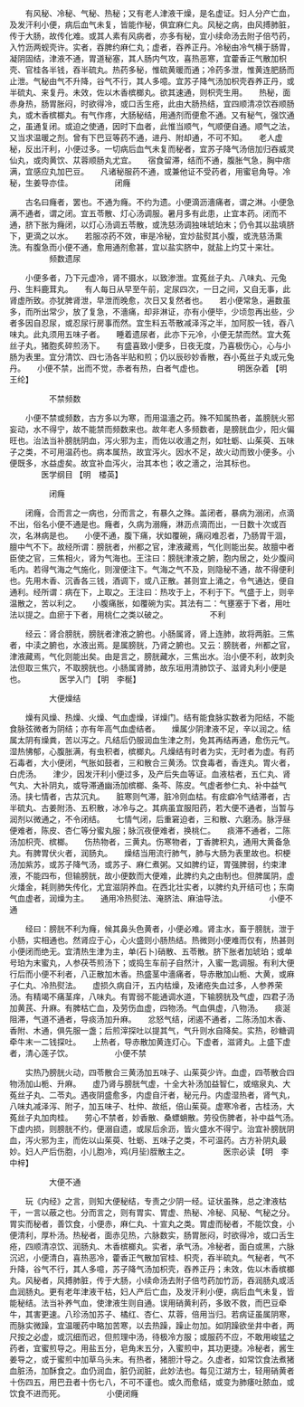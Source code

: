 <!-- { "loadSidebar": true } -->
　　有风秘、冷秘、气秘、热秘；又有老人津液干燥，是名虚证。妇人分产亡血，及发汗利小便，病后血气未复，皆能作秘，俱宜麻仁丸。风秘之病，由风搏肺脏，传于大肠，故传化难。或其人素有风病者，亦多有秘，宜小续命汤去附子倍芍药，入竹沥两蚬壳许。实者，吞脾约麻仁丸；虚者，吞养正丹。冷秘由冷气横于肠胃，凝阴固结，津液不通，胃道秘塞，其人肠内气攻，喜热恶寒，宜藿香正气散加枳壳、官桂各半钱，吞半硫丸。热药多秘，惟硫黄暖而通；冷药多泄，惟黄连肥肠而止泄。气秘由气不升降，谷气不行，其人多噫。宜苏子降气汤加枳壳吞养正丹，或半硫丸、来复丹。未效，佐以木香槟榔丸。欲其速通，则枳壳生用。　　热秘，面赤身热，肠胃胀闷，时欲得冷，或口舌生疮，此由大肠热结，宜四顺清凉饮吞顺肠丸，或木香槟榔丸。有气作疼，大肠秘结，用通剂而便愈不通。又有秘气，强饮通之，虽通复闭。或迫之使通，因时下血者，此惟当顺气，气顺便自通。顺气之法，又当求温暖之剂。曾有下巴豆等药不通，进丹、附却通，不可不知。　　老人虚秘，反出汗利，小便过多。一切病后血气未复而秘者，宜苏子降气汤倍加归吞威灵仙丸，或肉黄饮、苁蓉顺肠丸尤宜。　　宿食留滞，结而不通，腹胀气急，胸中痞满，宜感应丸加巴豆。　　凡诸秘服药不通，或兼他证不受药者，用蜜皂角导。冷秘，生姜导亦佳。
　　　　　闭癃

　　古名曰癃者，罢也。不通为癃。不约为遗。小便滴沥濇痛者，谓之淋。小便急满不通者，谓之闭。宜五苓散、灯心汤调服。暑月多有此患，止宜本药。闭而不通，脐下胀为癃闭，以灯心汤调五苓散，或洗慈汤调独味琥珀末；仍令其以盐填脐下，更滴之以水。　　若服凉药不效，审是冷秘，宜炒盐熨其小腹，或洗慈汤熏洗。有腹急而小便不通，愈用通剂愈甚，宜以盐实脐中，就盐上灼艾十来壮。
　　　　　频数遗尿

　　小便多者，乃下元虚冷，肾不摄水，以致渗泄。宜菟丝子丸、八味丸、元兔丹、生料鹿茸丸。　　有人每日从早至午前，定尿四次，一日之间，又自无事，此肾虚所致。亦犹脾肾泄，早泄而晚愈，次日又复然者也。　　若小便常急，遍数虽多，而所出常少，放了复急，不濇痛，却非淋证，亦有小便毕，少顷忽再出些，少者多因自忍尿，或忍尿行房事而然。宜生料五苓散减泽泻之半，加阿胶一钱，吞八味丸。此丸须用五味子者。　　睡着遗尿者，此亦下元冷，小便无禁而然。宜大菟丝子丸，猪胞炙碎煎汤下。　　有盛喜致小便多，日夜无度，乃喜极伤心，心与小肠为表里。宜分清饮、四七汤各半贴和煎；仍以辰砂妙香散，吞小菟丝子丸或元兔丹。　　小便不禁，出而不觉，赤者有热，白者气虚也。
　　　　明医杂着 【明　王纶】

　　　　　不禁频数

　　小便不禁或频数，古方多以为寒，而用温濇之药。殊不知属热者，盖膀胱火邪妄动，水不得宁，故不能禁而频数来也。故年老人多频数者，是膀胱血少，阳火偏旺也。治法当补膀胱阴血，泻火邪为主，而佐以收濇之剂，如牡蛎、山茱萸、五味子之类，不可用温药也。病本属热，故宜泻火。因水不足，故火动而致小便多。小便既多，水益虚矣。故宜补血泻火，治其本也；收之濇之，治其标也。
　　　　医学纲目 【明　楼英】

　　　　　闭癃

　　闭癃，合而言之一病也，分而言之，有暴久之殊。盖闭者，暴病为溺闭，点滴不出，俗名小便不通是也。癃者，久病为溺癃，淋沥点滴而出，一日数十次或百次，名淋病是也。　　小便不通，腹下痛，状如覆碗，痛闷难忍者，乃肠胃干涸，膻中气不下。故经所谓：膀胱者，州都之官，津液藏焉，气化则能出矣。故膻中者臣使之官，三焦相火，肾为气海也。王注曰：膀胱津液之腑，胞内居之，处少腹间毛内。若得气海之气施化，则溲便注下。气海之气不及，则隐秘不通，故不得便利也。先用木香、沉香各三钱，酒调下，或八正散。甚则宜上涌之，令气通达，便自通利。经所谓：病在下，上取之。王注曰：热攻于上，不利于下。气盛于上，则辛温散之，苦以利之。　　小腹痛胀，如覆碗为实。其法有二：气壅塞于下者，用吐法以提之。血瘀于下者，用桃仁之类以破之。
　　　　　不利

　　经云：肾合膀胱，膀胱者津液之腑也。小肠属肾，肾上连肺，故将两脏。三焦者，中渎之腑也，水液出焉。是属膀胱，乃肾之腑也。又云：膀胱者，州都之官，津液藏焉，气化则能出矣。由是言之，膀胱藏水，三焦出水。治小便不利，故刺灸法但取三焦穴，不取膀胱也。小肠属肾肺，故东垣用清肺饮子、滋肾丸利小便是也。
　　　　医学入门 【明　李梴】

　　　　　大便燥结

　　燥有风燥、热燥、火燥、气血虚燥，详燥门。结有能食脉实数者为阳结，不能食脉弦微者为阴结；亦有年高气血虚结者。　　燥属少阴津液不足，辛以润之。结属太阴有燥粪，苦以泻之。凡结后仍服润血生津之剂，免其再结再通，愈伤元气。　　湿热怫郁，心腹胀满，有虫积者，槟榔丸。凡燥结有时者为实，无时者为虚。有药石毒者，大小便闭，气胀如鼓者，三和散合三黄汤。饮食毒者，香连丸。胃火者，白虎汤。　　津少，因发汗利小便过多，及产后失血等证。血液枯者，五仁丸、肾气丸、大补阴丸，或导滞通幽汤加槟榔、条芩、陈皮。气虚者参仁丸、补中益气汤。挟七情者，古苁沉丸。　　脏寒则气滞，脏冷则血枯。有痃癖冷气结滞者，古半硫丸、古姜附汤、五积散，冰冷与之。其病虽宜服阳药，若大便不通者，当暂与润剂以微通之，不令闭结。　　七情气闭，后重窘迫者，三和散、六磨汤。脉浮昼便难者，陈皮、杏仁等分蜜丸服；脉沉夜便难者，换桃仁。　　痰滞不通者，二陈汤加枳壳、槟榔。　　伤热物者，三黄丸。伤寒物者，丁香脾积丸，通用大黄备急丸。有脾胃伏火者，润肠丸。　　燥结当用流行肺气，肺与大肠为表里故也。枳梗汤加紫苏，或苏子降气汤，或苏子、麻仁煮粥。又如脾约证，胃强脾弱，约束津液，不能四布，但输膀胱，故小便数而大便难，此脾约丸之由制也。但脾属阴，虚火燔金，耗则肺失传化，尤宜滋阴养血。在西北壮实者，以脾约丸开结可也；东南气血虚者，润燥为主。　　通用冷热熨法、淹脐法、麻油导法。
　　　　　小便不通

　　经曰：膀胱不利为癃，候其鼻头色黄者，小便必难。肾主水，畜于膀胱，泄于小肠，实相通也。然肾应于心，心火盛则小肠热结。热微则小便难而仅有，热甚则小便闭而绝无。宜清热生津为主，单(石卜)硝散、五苓散。脐下胀者加琥珀；或单号珀为末蜜丸，人参茯苓煎汤下；或捣生车前子自然汁，入蜜一匙调服。有利大便行后而小便不利者，八正散加木香。热盛茎中濇痛者，导赤散加山栀、大黄，或麻子仁丸、冷热熨法。　　虚损久病自汗，五内枯燥，及诸疮失血过多，人参养荣汤。有精竭不痛茎痒，八味丸。有胃弱不能通调水道，下输膀胱及气虚，四君子汤加黄芪、升麻。有脾枯亡血，及劳伤血虚，四物汤。气血俱虚，八物汤。　　痰涎阻滞，气道不通者，导痰汤加升麻。　　忿怒气结，闭遏不通者，二陈汤加木香、香附、木通，俱先服一盏；后煎滓探吐以提其气，气升则水自降矣。实热，砂糖调牵牛末一二钱探吐。　　上热者，导赤散加黄连灯心。下虚者，滋肾丸。上盛下虚者，清心莲子饮。
　　　　　小便不禁

　　实热乃膀胱火动，四苓散合三黄汤加五味子、山茱萸少许。血虚，四苓散合四物汤加山栀、升麻。　　虚乃肾与膀胱气虚，十全大补汤加益智仁，或缩泉丸、大菟丝子丸、二苓丸。遇夜阴盛愈多，内虚自汗者，秘元丹。内虚湿热者，肾气丸，八味丸减泽泻、附子，加五味子、杜仲、故纸，倍山茱萸。虚寒冷者，古桂汤，大菟丝子丸加肉桂。　　劳心不禁者，妙香散、桑螵蛸散。劳役伤脾者，补中益气汤。　　下虚内损，则膀胱不约，便溺自遗，或尿后余沥，皆火盛水不得宁。治宜补膀胱阴血，泻火邪为主，而佐以山茱萸、牡蛎、五味子之类，不可温药。古方补阴丸最妙。妇人产后伤胞，小儿胞冷，鸡(月坒)胵散主之。
　　　　医宗必读 【明　李中梓】

　　　　　大便不通

　　玩《内经》之言，则知大便秘结，专责之少阴一经。证状虽殊，总之津液枯干，一言以蔽之也。分而言之，则有胃实、胃虚、热秘、冷秘、风秘、气秘之分。胃实而秘者，善饮食，小便赤，麻仁丸、十宣丸之类。胃虚而秘者，不能饮食，小便清利，厚朴汤。热秘者，面赤见热，六脉数实，肠胃胀闷，时欲得冷，或口舌生疮，四顺清凉饮、润肠丸、木香槟榔丸。实者，承气汤。冷秘者，面白或黑，六脉沉迟，小便清白，喜热恶冷，藿香正气散加官桂、枳壳，吞半硫丸。气秘者，气不升降，谷气不行，其人多噫，苏子降气汤加枳壳，吞养正丹；未效，佐以木香槟榔丸。风秘者，风搏肺脏，传于大肠，小续命汤去附子倍芍药加竹沥，吞润肠丸或活血润肠丸。更有老年津液干枯，妇人产后亡血，及发汗利小便，病后血气未复，皆能秘结。法当补养气血，使津液生则自通。误用硝黄利药，多致不救，而巴豆牵牛，其害更速。八珍汤加苏子、橘红、杏仁、苁蓉，倍用当归。若病证虽属阴寒，而脉实微躁，宜温暖药中略加苦寒，以去热躁，躁止勿加。如阴躁欲坐井中者，两尺按之必虚，或沉细而迟，但煎理中汤，待极冷方服；或服药不应，不敢用峻猛之药者，宜蜜煎导之。用盐五分，皂角末五分，入蜜煎中，其功更捷。冷秘者，酱生姜导之，或于蜜煎中加草乌头末。有热者，猪胆汁导之。久虚者，如常饮食法煮猪血脏汤，加酥食之。血仍润血，脏仍润脏，此妙法也。每见江湖方士，轻用硝黄者十伤四五，用巴丑者十伤七八，不可不谨也。或久而愈结，或变为肺痿吐脓血，或饮食不进而死。
　　　　　小便闭癃

